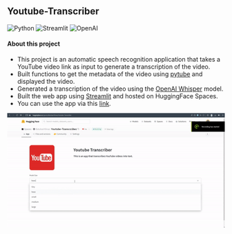 ## Youtube-Transcriber

![Python](https://img.shields.io/badge/Python-FFD43B?style=for-the-badge&logo=python&logoColor=blue)
![Streamlit](https://img.shields.io/badge/Streamlit-FF4B4B?style=for-the-badge&logo=Streamlit&logoColor=white)
![OpenAI](https://camo.githubusercontent.com/ea872adb9aba9cf6b4e976262f6d4b83b97972d0d5a7abccfde68eb2ae55325f/68747470733a2f2f696d672e736869656c64732e696f2f7374617469632f76313f7374796c653d666f722d7468652d6261646765266d6573736167653d4f70656e414926636f6c6f723d343132393931266c6f676f3d4f70656e4149266c6f676f436f6c6f723d464646464646266c6162656c3d)

#### About this project
- This project is an automatic speech recognition application that takes a YouTube video link as input to generate a transcription of the video.
- Built functions to get the metadata of the video using [pytube](https://github.com/pytube/pytube) and displayed the video.
- Generated a transcription of the video using the [OpenAI Whisper](https://openai.com/blog/whisper) model.
- Built the web app using [Streamlit](https://streamlit.io) and hosted on HuggingFace Spaces.
- You can use the app via this [link](https://huggingface.co/spaces/BatuhanYilmaz/Youtube-Transcriber).

![](youtube_transcriber.gif)
